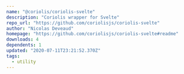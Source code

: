 ```yaml
---
name: "@coriolis/coriolis-svelte"
description: "Coriolis wrapper for Svelte"
repo_url: "https://github.com/coriolisjs/coriolis-svelte"
author: "Nicolas Deveaud"
homepage: "https://github.com/coriolisjs/coriolis-svelte#readme"
downloads: 4
dependents: 1
updated: "2020-07-11T23:21:52.370Z"
tags: 
  - utility
---
```


